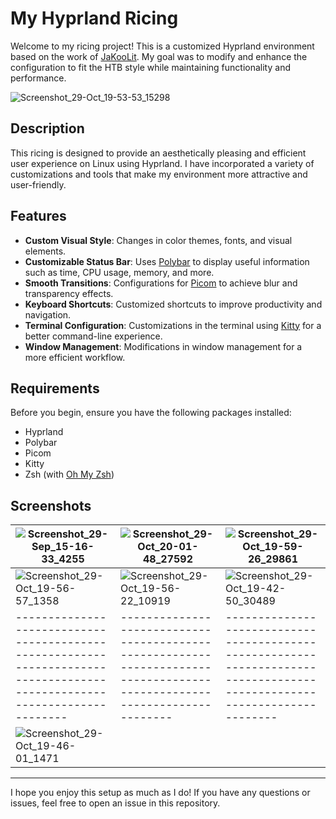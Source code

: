 # My Hyprland Ricing

Welcome to my ricing project! This is a customized Hyprland environment based on the work of [JaKooLit](https://github.com/JaKooLit/Ubuntu-Hyprland/tree/24.04). My goal was to modify and enhance the configuration to fit the HTB style while maintaining functionality and performance.


![Screenshot_29-Oct_19-53-53_15298](https://github.com/user-attachments/assets/27ea2c41-c12e-4e29-9db2-4c93d07feaab)

## Description

This ricing is designed to provide an aesthetically pleasing and efficient user experience on Linux using Hyprland. I have incorporated a variety of customizations and tools that make my environment more attractive and user-friendly.

## Features

- **Custom Visual Style**: Changes in color themes, fonts, and visual elements.
- **Customizable Status Bar**: Uses [Polybar](https://github.com/polybar/polybar) to display useful information such as time, CPU usage, memory, and more.
- **Smooth Transitions**: Configurations for [Picom](https://github.com/yshui/picom) to achieve blur and transparency effects.
- **Keyboard Shortcuts**: Customized shortcuts to improve productivity and navigation.
- **Terminal Configuration**: Customizations in the terminal using [Kitty](https://github.com/kovidguy/kitty) for a better command-line experience.
- **Window Management**: Modifications in window management for a more efficient workflow.

## Requirements

Before you begin, ensure you have the following packages installed:

- Hyprland
- Polybar
- Picom
- Kitty
- Zsh (with [Oh My Zsh](https://ohmyz.sh/))

## Screenshots

| ![Screenshot_29-Sep_15-16-33_4255](https://github.com/user-attachments/assets/782ef452-f195-4f71-a3a4-31b8cb5a307b) | ![Screenshot_29-Oct_20-01-48_27592](https://github.com/user-attachments/assets/1f608357-128a-4014-912f-a714ff1c4d33) | ![Screenshot_29-Oct_19-59-26_29861](https://github.com/user-attachments/assets/c62db2fd-534f-4488-941d-faf9b18e844b) |
|------------------------------------------------------------------------------------------------------------------------|------------------------------------------------------------------------------------------------------------------------|------------------------------------------------------------------------------------------------------------------------|
| ![Screenshot_29-Oct_19-56-57_1358](https://github.com/user-attachments/assets/175c0523-5f43-4865-9710-2f3b03e34bad) | ![Screenshot_29-Oct_19-56-22_10919](https://github.com/user-attachments/assets/f60650bb-e692-41df-b7d5-506aca7a5c06) | ![Screenshot_29-Oct_19-42-50_30489](https://github.com/user-attachments/assets/6007b311-2213-4181-b1fe-11e90f65b5de) |
|------------------------------------------------------------------------------------------------------------------------|------------------------------------------------------------------------------------------------------------------------|------------------------------------------------------------------------------------------------------------------------|
| ![Screenshot_29-Oct_19-46-01_1471](https://github.com/user-attachments/assets/85e8e4c6-a223-4f3c-a226-e56317630c24) |                                                                                                                        |                                                                                                                        |

---

I hope you enjoy this setup as much as I do! If you have any questions or issues, feel free to open an issue in this repository.

